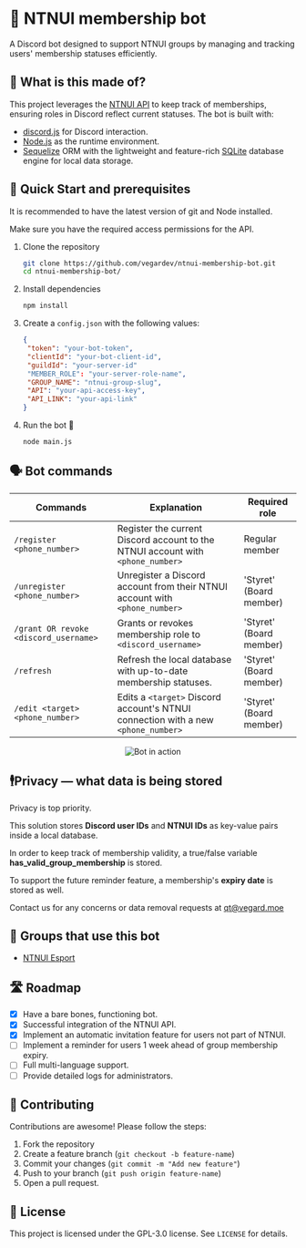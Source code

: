 # 🤖 NTNUI membership bot

A Discord bot designed to support NTNUI groups by managing and tracking users' membership statuses efficiently.

## 🔧 What is this made of?

This project leverages the [NTNUI API](https://api.ntnui.no/) to keep track of memberships, ensuring roles in Discord reflect current statuses.
The bot is built with:

- [discord.js](https://discord.js.org/) for Discord interaction.
- [Node.js](https://nodejs.org/en) as the runtime environment.
- [Sequelize](https://sequelize.org/) ORM with the lightweight and feature-rich [SQLite](https://www.sqlite.org/index.html) database engine for local data storage.

## 🚀 Quick Start and prerequisites

It is recommended to have the latest version of git and Node installed.

Make sure you have the required access permissions for the API.

1. Clone the repository

   ```bash
   git clone https://github.com/vegardev/ntnui-membership-bot.git
   cd ntnui-membership-bot/
   ```

2. Install dependencies

   ```bash
   npm install
   ```

3. Create a `config.json` with the following values:

   ```json
   {
    "token": "your-bot-token",
    "clientId": "your-bot-client-id",
    "guildId": "your-server-id"
    "MEMBER_ROLE": "your-server-role-name",
    "GROUP_NAME": "ntnui-group-slug",
    "API": "your-api-access-key",
    "API_LINK": "your-api-link"
   }
   ```

4. Run the bot 🎉

   ```bash
   node main.js
   ```

## 🗣️ Bot commands

| Commands                              | Explanation                                                                       | Required role           |
| ------------------------------------- | --------------------------------------------------------------------------------- | ----------------------- |
| `/register <phone_number>`            | Register the current Discord account to the NTNUI account with `<phone_number>`   | Regular member          |
| `/unregister <phone_number>`          | Unregister a Discord account from their NTNUI account with `<phone_number>`       | 'Styret' (Board member) |
| `/grant OR revoke <discord_username>` | Grants or revokes membership role to `<discord_username>`                         | 'Styret' (Board member) |
| `/refresh`                            | Refresh the local database with up-to-date membership statuses.                   | 'Styret' (Board member) |
| `/edit <target> <phone_number>`       | Edits a `<target>` Discord account's NTNUI connection with a new `<phone_number>` | 'Styret' (Board member) |

<p align="center">
   <img src="https://i.gyazo.com/92b7038b1ff71da85fb94ad222349e0f.gif" alt="Bot in action">
</p>

## 🕴️Privacy &mdash; what data is being stored

Privacy is top priority.

This solution stores **Discord user IDs** and **NTNUI IDs** as key-value pairs inside a local database.

In order to keep track of membership validity, a true/false variable **has_valid_group_membership** is stored.

To support the future reminder feature, a membership's **expiry date** is stored as well.

Contact us for any concerns or data removal requests at [qt@vegard.moe](mailto:qt@vegard.moe)

## 👯 Groups that use this bot

- [NTNUI Esport](https://discord.gg/ntnuiesport)

## 🛣️ Roadmap

- [x] Have a bare bones, functioning bot.
- [x] Successful integration of the NTNUI API.
- [x] Implement an automatic invitation feature for users not part of NTNUI.
- [ ] Implement a reminder for users 1 week ahead of group membership expiry.
- [ ] Full multi-language support.
- [ ] Provide detailed logs for administrators.

## 🙌 Contributing

Contributions are awesome! Please follow the steps:

1. Fork the repository
2. Create a feature branch (`git checkout -b feature-name`)
3. Commit your changes (`git commit -m "Add new feature"`)
4. Push to your branch (`git push origin feature-name`)
5. Open a pull request.

## 📝 License

This project is licensed under the GPL-3.0 license. See `LICENSE` for details.
